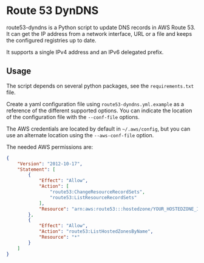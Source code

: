 Route 53 DynDNS
===============

route53-dyndns is a Python script to update DNS records in AWS Route 53. It can
get the IP address from a network interface, URL or a file and keeps the
configured registries up to date.

It supports a single IPv4 address and an IPv6 delegated prefix.

## Usage

The script depends on several python packages, see the `requirements.txt` file.

Create a yaml configuration file using `route53-dyndns.yml.example` as a
reference of the different supported options. You can indicate the location of
the configuration file with the `--conf-file` options.

The AWS credentials are located by default in `~/.aws/config`, but you can use
an alternate location using the `--aws-conf-file` option.

The needed AWS permissions are:

```json
{
    "Version": "2012-10-17",
    "Statement": [
        {
            "Effect": "Allow",
            "Action": [
                "route53:ChangeResourceRecordSets",
                "route53:ListResourceRecordSets"
            ],
            "Resource": "arn:aws:route53:::hostedzone/YOUR_HOSTEDZONE_ID"
        },
        {
            "Effect": "Allow",
            "Action": "route53:ListHostedZonesByName",
            "Resource": "*"
        }
    ]
}
```
